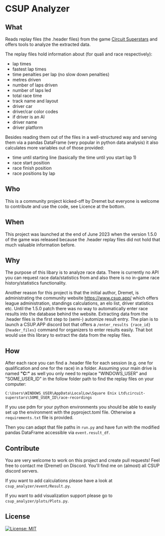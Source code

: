# CSUP Analyzer

## What
Reads replay files (the .header files) from the game [Circuit Superstars](https://www.circuit-superstars.com/) and offers tools to analyze the extracted data. 

The replay files hold information about (for quali and race respectively):
- lap times
- fastest lap times
- time penalties per lap (no slow down penalties)
- metres driven
- number of laps driven
- number of laps led
- total race time
- track name and layout
- driver car
- driver/car color codes
- if driver is an AI
- driver name
- driver platform

Besides reading them out of the files in a well-structured way and serving them via a pandas DataFrame (very popular in python data analysis) it also calculates more variables out of those provided:
- time until starting line (basically the time until you start lap 1)
- race start position
- race finish position
- race positions by lap

## Who
This is a community project kicked-off by Dremet but everyone is welcome to contribute and use the code, see Licence at the bottom.

## When
This project was launched at the end of June 2023 when the version 1.5.0 of the game was released because the .header replay files did not hold that much valuable information before.

## Why
The purpose of this libary is to analyze race data. There is currently no API you can request race data/statistics from and also there is no in-game race history/statistics functionality.

Another reason for this project is that the initial author, Dremet, is administrating the community website https://www.csup.app/ which offers league administration, standings calculations, an elo list, driver statistics etc. Until the 1.5.0 patch there was no way to automatically enter race results into the database behind the website. Extracting data from the .header files is the first step to (semi-) automize result entry. The plan is to launch a CSUP.APP discord bot that offers a `/enter_results {race_id} {header_files}` command for organizers to enter results easily. That bot would use this library to extract the data from the replay files.

## How
After each race you can find a .header file for each session (e.g. one for qualification and one for the race) in a folder. Assuming your main drive is named **"C:"** as well you only need to replace "WINDOWS_USER" and "SOME_USER_ID" in the follow folder path to find the replay files on your computer:

`C:\Users\WINDOWS_USER\AppData\LocalLow\Square Enix Ltd\circuit-superstars\SOME_USER_ID\race-recordings`

If you use pdm for your python environments you should be able to easily set up the environment with the pyproject.toml file. Otherwise a `requirements.txt` file is provided. 

Then you can adapt that file paths in `run.py` and have fun with the modified pandas DataFrame accessible via `event.result_df`. 


## Contribute

You are very welcome to work on this project and create pull requests! Feel free to contact me (Dremet) on Discord. You'll find me on (almost) all CSUP discord servers.

If you want to add calculations please have a look at `csup_analyzer/event/Result.py`.

If you want to add visualization support please go to `csup_analyzer/plots/Plots.py`.

## License

[![License: MIT](https://img.shields.io/badge/License-MIT-yellow.svg)](LICENSE)

